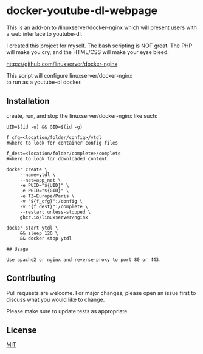 # docker-youtube-dl-webpage

This is an add-on to /linuxserver/docker-nginx which will present users with a web interface to youtube-dl.

I created this project for myself. The bash scripting is NOT great. The PHP will make you cry,
and the HTML/CSS will make your eyse bleed. 

https://github.com/linuxserver/docker-nginx

This script will configure  linuxserver/docker-nginx  
to run as a youtube-dl docker.

## Installation

create, run, and stop the  linuxserver/docker-nginx 
like such:

```
UID=$(id -u) && GID=$(id -g)
 
f_cfg=<location/folder/config>/ytdl
#where to look for container config files

f_dest=<location/folder/complete>/complete 
#where to look for downloaded content

docker create \
     --name=ytdl \
     --net=app_net \
     -e PUID="${UID}" \
     -e PGID="${GID}" \
     -e TZ=Europe/Paris \
     -v "${f_cfg}":/config \
     -v "{f_dest}":/complete \
     --restart unless-stopped \
     ghcr.io/linuxserver/nginx 

docker start ytdl \
     && sleep 120 \
     && docker stop ytdl

## Usage

Use apache2 or nginx and reverse-proxy to port 80 or 443.

```

## Contributing
Pull requests are welcome. For major changes, please open an issue first to discuss what you would like to change.

Please make sure to update tests as appropriate.

## License
[MIT](https://choosealicense.com/licenses/mit/)
